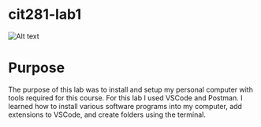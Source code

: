 # cit281-lab1

![Alt text](https://github.com/kbash-uo/cit281-lab1/assets/170210333/d12576a6-1a13-454c-9327-02d973a2f937)

# Purpose
The purpose of this lab was to install and setup my personal computer with tools required for this course. For this lab I used VSCode and Postman. I learned how to install various software programs into my computer, add extensions to VSCode, and create folders using the terminal.
